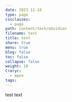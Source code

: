 ```yaml
---
date: 2023-12-18
type: page
cssclasses:
  - page
path: content/tech/obsidian
filename: test
title: test
share: true
menu: true
blog: false
toc: false
collapse: false
weight: 10
Статус:
  - идея
tags: 
---
```



test text